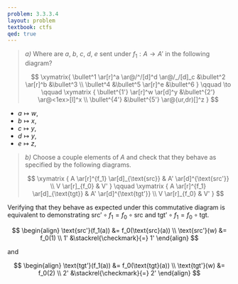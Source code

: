 ```yaml
---
problem: 3.3.3.4
layout: problem
textbook: ctfs
qed: true
---
```


> _a)_ Where are $a$, $b$, $c$, $d$, $e$ sent under $f_1: A \to A'$ in the
> following diagram?
>
> $$
\xymatrix{
 \bullet^1 \ar[r]^a \ar@/^/[d]^d \ar@/_/[d]_c &\bullet^2 \ar[r]^b &\bullet^3 \\
 \bullet^4 &\bullet^5 \ar[r]^e &\bullet^6
}
\qquad
\to
\qquad
\xymatrix {
  \bullet^{1'} \ar[r]^w \ar[d]^y &\bullet^{2'} \ar@<1ex>[l]^x \\
  \bullet^{4'}  &\bullet^{5'} \ar@(ur,dr)[]^z
}
$$

 - $a \mapsto w$, 
 - $b \mapsto x$,
 - $c \mapsto y$,
 - $d \mapsto y$,
 - $e \mapsto z$,

> _b)_ Choose a couple elements of $A$ and check that they behave as specified
> by the following diagrams.
>
> $$
\xymatrix {
  A \ar[r]^{f_1} \ar[d]_{\text{src}} & A'  \ar[d]^{\text{src'}} \\
  V \ar[r]_{f_0} & V'
}
\qquad
\xymatrix {
  A \ar[r]^{f_1} \ar[d]_{\text{tgt}} & A'  \ar[d]^{\text{tgt'}} \\
  V \ar[r]_{f_0} & V'
}
$$

Verifying that they behave as expected under this commutative diagram is
equivalent to demonstrating $\text{src'} \circ f_1 = f_0 \circ \text{src}$ and
$\text{tgt'} \circ f_1 = f_0 \circ \text{tgt}$.

$$
\begin{align}
\text{src'}(f_1(a)) &= f_0(\text{src}(a)) \\
\text{src'}(w) &= f_0(1) \\
1' &\stackrel{\checkmark}{=} 1'
\end{align}
$$

and 

$$
\begin{align}
\text{tgt'}(f_1(a)) &= f_0(\text{tgt}(a)) \\
\text{tgt'}(w) &= f_0(2) \\
2' &\stackrel{\checkmark}{=} 2'
\end{align}
$$

